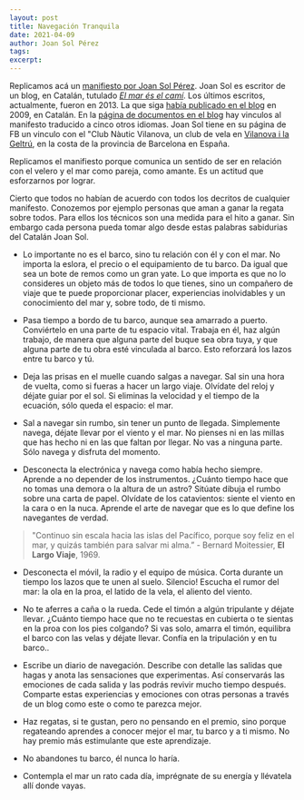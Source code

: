 ```yaml
---
layout: post
title: Navegación Tranquila
date: 2021-04-09
author: Joan Sol Pérez
tags:
excerpt:
---
```


Replicamos acá un [manifiesto por Joan Sol Pérez][sol].
Joan Sol es escritor de un blog,
en Catalán, tutulado [_El mar és el camí_][camí]. Los últimos escritos,
actualmente, fueron en 2013. La que siga [había publicado en el blog][slow]
en 2009, en Catalán.
En la [página de documentos en el blog][SolDocs]
hay vinculos al manifesto traducido a cinco otros idiomas.
Joan Sol tiene en su página de FB un vinculo con el "Club Nàutic Vilanova, un
club de vela en [Vilanova i la Geltrú][Vilanova],
en la costa de la provincia de Barcelona en España.

Replicamos el manifiesto porque comunica un sentido de ser en relación con
el velero y el mar como pareja, como amante. Es un actitud que esforzarnos
por lograr.

Cierto que todos no habían de acuerdo con todos los decritos de cualquier
manifesto. Conozemos por ejemplo personas que aman a ganar la regata sobre
todos. Para ellos los técnicos son una medida para el hito a ganar.
Sin embargo cada persona pueda tomar algo desde estas palabras sabidurias
del Catalán Joan Sol.

- Lo importante no es el barco, sino tu relación con él y con el mar. No
  importa la eslora, el precio o el equipamiento de tu barco. Da igual que sea
  un bote de remos como un gran yate. Lo que importa es que no lo consideres un
  objeto más de todos lo que tienes, sino un compañero de viaje que te puede
  proporcionar placer, experiencias inolvidables y un conocimiento del mar y,
  sobre todo, de ti mismo.

- Pasa tiempo a bordo de tu barco, aunque sea amarrado a puerto. Conviértelo en
  una parte de tu espacio vital. Trabaja en él, haz algún trabajo, de manera
  que alguna parte del buque sea obra tuya, y que alguna parte de tu obra esté
  vinculada al barco. Esto reforzará los lazos entre tu barco y tú.

- Deja las prisas en el muelle cuando salgas a navegar. Sal sin una hora de
  vuelta, como si fueras a hacer un largo viaje. Olvídate del reloj y déjate
  guiar por el sol. Si eliminas la velocidad y el tiempo de la ecuación, sólo
  queda el espacio: el mar.

- Sal a navegar sin rumbo, sin tener un punto de llegada. Simplemente navega,
  déjate llevar por el viento y el mar. No pienses ni en las millas que has
  hecho ni en las que faltan por llegar. No vas a ninguna parte. Sólo navega y
  disfruta del momento.

- Desconecta la electrónica y navega como había hecho siempre. Aprende a no
  depender de los instrumentos. ¿Cuánto tiempo hace que no tomas una demora o
  la altura de un astro? Sitúate dibuja el rumbo sobre una carta de papel.
  Olvídate de los catavientos: siente el viento en la cara o en la nuca.
  Aprende el arte de navegar que es lo que define los navegantes de verdad.

> "Continuo sin escala hacia las islas del Pacífico, porque soy feliz en el
> mar, y quizás también para salvar mi alma.” - Bernard Moitessier,
> __El Largo Viaje__, 1969.

- Desconecta el móvil, la radio y el equipo de música. Corta durante un tiempo
  los lazos que te unen al suelo. Silencio! Escucha el rumor del mar: la ola en
  la proa, el latido de la vela, el aliento del viento.

- No te aferres a caña o la rueda. Cede el timón a algún tripulante y déjate
  llevar. ¿Cuánto tiempo hace que no te recuestas en cubierta o te sientas en
  la proa con los pies colgando? Si vas solo, amarra el timón, equilibra el
  barco con las velas y déjate llevar. Confía en la tripulación y en tu barco..

- Escribe un diario de navegación. Describe con detalle las salidas que hagas y
  anota las sensaciones que experimentas. Así conservarás las emociones de cada
  salida y las podrás revivir mucho tiempo después. Comparte estas experiencias
  y emociones con otras personas a través de un blog como este o como te
  parezca mejor.

- Haz regatas, si te gustan, pero no pensando en el premio, sino porque
  regateando aprendes a conocer mejor el mar, tu barco y a ti mismo. No hay
  premio más estimulante que este aprendizaje.

- No abandones tu barco, él nunca lo haría.

- Contempla el mar un rato cada día, imprégnate de su energía y llévatela allí
  donde vayas.


[sol]: www.vidamarinera.com/blog/wp-content/uploads/Manifiesto-de-la-Navegaci%C3%B3n-Tranquila2.pdf
  "Manifiesto de la navegación tranquila"
[camí]: http://elmareselcami.blogspot.com/ "El mar és el camí"
[vilanova]: https://es.wikipedia.org/wiki/Villanueva_y_Geltr%C3%BA
  "Villanueva y Geltrú en Wikipedia"
[SolDocs]: http://elmareselcami.blogspot.com/p/documents.html
  "Documentos vinculados por Joan Sol"
[slow]: http://elmareselcami.blogspot.com/2009/01/slow-sailing.html
  "Publicación originál del manifiesto navegación tranquilo, en Catalán"
